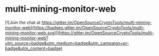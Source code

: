 # multi-mining-monitor-web

[![Join the chat at https://gitter.im/OpenSourceCryptoTools/multi-mining-monitor-web](https://badges.gitter.im/OpenSourceCryptoTools/multi-mining-monitor-web.svg)](https://gitter.im/OpenSourceCryptoTools/multi-mining-monitor-web?utm_source=badge&utm_medium=badge&utm_campaign=pr-badge&utm_content=badge)
